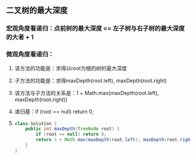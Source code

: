## 二叉树的最大深度


### 宏观角度看递归：点前树的最大深度 == 左子树与右子树的最大深度的大者 + 1

### 微观角度看递归：
1. 该方法的功能是：求得以root为根的树的最大深度
2. 子方法的功能是：求得maxDepth(root.left),  maxDepth(root.right)
3. 该方法与子方法的关系是：1 + Math.max(maxDepth(root.left), maxDepth(root.right))
4. 递归基：if (root == null) return 0;

5. ~~~java
   class Solution {
       public int maxDepth(TreeNode root) {
           if (root == null) return 0;
           return 1 + Math.max(maxDepth(root.left), maxDepth(root.right));   
       }
   }
   ~~~







